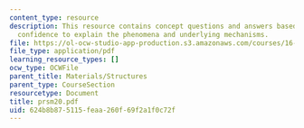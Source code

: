 ```yaml
---
content_type: resource
description: This resource contains concept questions and answers based on level of
  confidence to explain the phenomena and underlying mechanisms.
file: https://ol-ocw-studio-app-production.s3.amazonaws.com/courses/16-01-unified-engineering-i-ii-iii-iv-fall-2005-spring-2006/624b8b875115feaa260f69f2a1f0c72f_prsm20.pdf
file_type: application/pdf
learning_resource_types: []
ocw_type: OCWFile
parent_title: Materials/Structures
parent_type: CourseSection
resourcetype: Document
title: prsm20.pdf
uid: 624b8b87-5115-feaa-260f-69f2a1f0c72f
---
```

